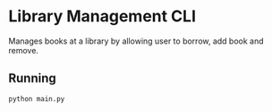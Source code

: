 # Library Management CLI
Manages books at a library by allowing user to borrow, add book and remove.

## Running
`python main.py`